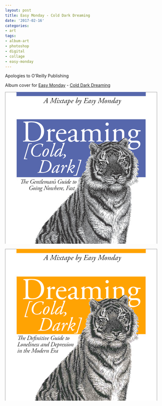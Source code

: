 ```yaml
---
layout: post
title: Easy Monday - Cold Dark Dreaming
date: '2017-02-16'
categories:
- art
tags:
- album-art
- photoshop
- digital
- collage
- easy-monday
---
```


Apologies to O'Reilly Publishing

Album cover for [Easy Monday](https://soundcloud.com/easy-monday) - [Cold Dark Dreaming](https://soundcloud.com/easy-monday/sets/cold-dark-dreaming)

 ![](/tumblr_files/tumblr_olhc508juh1r8gweso1_500.png)  

 ![](/tumblr_files/tumblr_olhc508juh1r8gweso2_500.png)  
  


